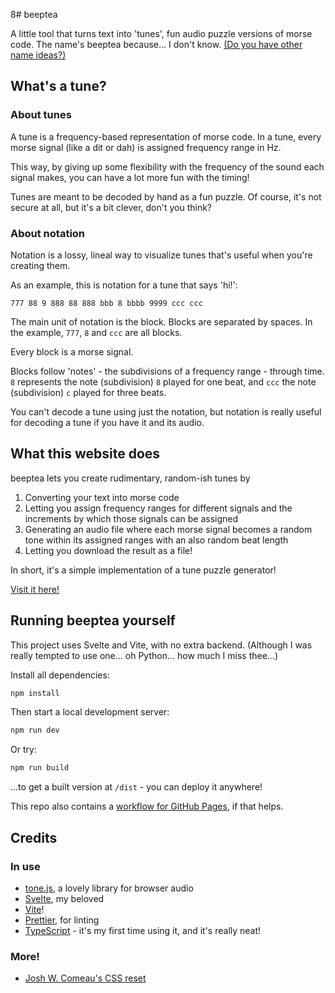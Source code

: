 8# beeptea

A little tool that turns text into 'tunes', fun audio puzzle versions of morse code.
The name's beeptea because... I don't know. 
[(Do you have other name ideas?)](mailto:ali@hvii.cc)

## What's a tune?
### About tunes

A tune is a frequency-based representation of morse code. In a tune, every morse signal (like a dit or dah) is assigned frequency range in Hz.

This way, by giving up some flexibility with the frequency of the sound each signal makes, you can have a lot more fun with the timing!

Tunes are meant to be decoded by hand as a fun puzzle. Of course, it's not secure at all, but it's a bit clever, don't you think?

### About notation

Notation is a lossy, lineal way to visualize tunes that's useful when you're creating them.

As an example, this is notation for a tune that says 'hi!':
```
777 88 9 888 88 888 bbb 8 bbbb 9999 ccc ccc
```

The main unit of notation is the block. Blocks are separated by spaces. In the example, `777`, `8` and `ccc` are all blocks. 

Every block is a morse signal.

Blocks follow 'notes' - the subdivisions of a frequency range - through time. `8` represents the note (subdivision) `8` played for one beat, and `ccc` the note (subdivision) `c` played for three beats.


You can't decode a tune using just the notation, but notation is really useful for decoding a tune if you have it and its audio.


## What this website does


beeptea lets you create rudimentary, random-ish tunes by

1. Converting your text into morse code
2. Letting you assign frequency ranges for different signals and the increments by which those signals can be assigned
3. Generating an audio file where each morse signal becomes a random tone within its assigned ranges with an also random beat length
4. Letting you download the result as a file!

In short, it's a simple implementation of a tune puzzle generator!

[Visit it here!](https://beeptea.hvii.cc/)

## Running beeptea yourself

This project uses Svelte and Vite, with no extra backend. (Although I was really tempted to use one... oh Python... how much I miss thee...)

Install all dependencies:

```bash
npm install
```

Then start a local development server:

```bash
npm run dev
```

Or try:

```bash
npm run build
```

...to get a built version at `/dist` - you can deploy it anywhere!

This repo also contains a [workflow for GitHub Pages](./.github/workflows/publish.yaml), if that helps.


## Credits

### In use
- [tone.js](https://tonejs.github.io/), a lovely library for browser audio
- [Svelte](https://svelte.dev/), my beloved
- [Vite](https://vite.dev/)!
- [Prettier](https://prettier.io/), for linting
- [TypeScript](https://www.typescriptlang.org/) - it's my first time using it, and it's really neat!
### More!
- [Josh W. Comeau's CSS reset](https://www.joshwcomeau.com/css/custom-css-reset/)
